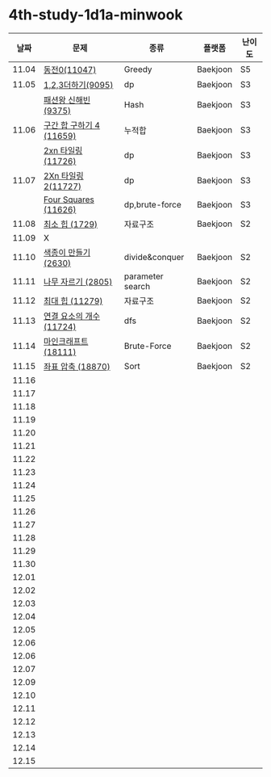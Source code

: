 # 4th-study-1d1a-minwook

| 날짜    | 문제   | 종류  | 플랫폼 | 난이도 |
|---------|--------|-------|--------|--------|
| 11.04 | [동전0(11047)](https://www.acmicpc.net/problem/11047) | Greedy | Baekjoon | S5 |
| 11.05 | [1,2,3더하기(9095)](https://www.acmicpc.net/problem/9095) | dp | Baekjoon | S3 |
|       | [패션왕 신해빈(9375)](https://www.acmicpc.net/problem/9375) | Hash | Baekjoon | S3 |
| 11.06 | [구간 합 구하기 4 (11659)](https://www.acmicpc.net/problem/11659) | 누적합 | Baekjoon | S3 |
|       | [2xn 타일링 (11726)](https://www.acmicpc.net/problem/11659) | dp | Baekjoon | S3 |
| 11.07 | [2Xn 타일링 2(11727)](https://www.acmicpc.net/problem/11727) | dp | Baekjoon | S3 |
|       | [Four Squares (11626)](https://www.acmicpc.net/problem/11626) | dp,brute-force | Baekjoon | S3 |
| 11.08 | [최소 힙 (1729)](https://www.acmicpc.net/problem/1729) | 자료구조 | Baekjoon | S2 |
| 11.09 | X |  |  |  |
| 11.10 | [색종이 만들기 (2630)](https://www.acmicpc.net/problem/2630) | divide&conquer | Baekjoon | S2 |
| 11.11 | [나무 자르기 (2805)](https://www.acmicpc.net/problem/2805) | parameter search | Baekjoon | S2 |
| 11.12 | [최대 힙 (11279)](https://www.acmicpc.net/problem/11279) | 자료구조 | Baekjoon | S2 |
| 11.13 | [연결 요소의 개수 (11724)](https://www.acmicpc.net/problem/11724) | dfs | Baekjoon | S2 |
| 11.14 | [마인크래프트 (18111)](https://www.acmicpc.net/problem/18111) | Brute-Force | Baekjoon | S2 |
| 11.15 | [좌표 압축 (18870)](https://www.acmicpc.net/problem/18870) | Sort | Baekjoon | S2 |
| 11.16 |  |  |  |  |
| 11.17 |  |  |  |  |
| 11.18 |  |  |  |  |
| 11.19 |  |  |  |  |
| 11.20 |  |  |  |  |
| 11.21 |  |  |  |  |
| 11.22 |  |  |  |  |
| 11.23 |  |  |  |  |
| 11.24 |  |  |  |  |
| 11.25 |  |  |  |  |
| 11.26 |  |  |  |  |
| 11.27 |  |  |  |  |
| 11.28 |  |  |  |  |
| 11.29 |  |  |  |  |
| 11.30 |  |  |  |  |
| 12.01 |  |  |  |  |
| 12.02 |  |  |  |  |
| 12.03 |  |  |  |  |
| 12.04 |  |  |  |  |
| 12.05 |  |  |  |  |
| 12.06 |  |  |  |  |
| 12.06 |  |  |  |  |
| 12.07 |  |  |  |  |
| 12.09 |  |  |  |  |
| 12.10 |  |  |  |  |
| 12.11 |  |  |  |  |
| 12.12 |  |  |  |  |
| 12.13 |  |  |  |  |
| 12.14 |  |  |  |  |
| 12.15 |  |  |  |  |
